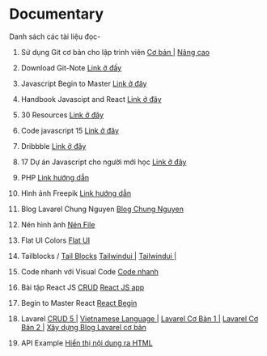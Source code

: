 # Documentary
Danh sách các tài liệu đọc-


01. Sử dụng Git cơ bản cho lập trình viên
<a target="_blank" href="https://anonystick.com/blog-developer/su-dung-git-co-ban-git-cho-moi-lap-trinh-vien-202005154951204?fbclid=IwAR3RZy6mWm3FbC58FoBPPB7xkoSOE47GmGteLg2AfUBLoHzcnbOPrwEUcC4">Cơ bản |</a> 
<a href="https://www.thanhlongdev.com/huong-dan-su-dung-git-va-cach-push-project-len-github/"> Nâng cao </a>

02. Download Git-Note
<a target="_blank" href="https://anonystick.com/blog-developer/download-git-notes-for-professionals-book-2020050281968110?fbclid=IwAR25ukaVUoBKMo2_tZxyIQpVUs6cw2_3g_MGSKWse0-OaZaz0NPIKpdIB3k">Link ở đấy</a>

03. Javascript Begin to Master
<a target="_blank" href="https://anonystick.com/blog-developer/handbook-bi-kip-hoc-javascript-tu-begin-den-master-2019042290753541?fbclid=IwAR1R5vs42nOrHd32wcMLkzC5-bLCOZ3rgXLy3SlFq8HVQLs5z0yeYeD4V2I">Link ở đây</a>

04. Handbook Javascipt and React
<a target="_blank" href="https://anonystick.com/document-javascript-6-handbooks-can-thiet-cho-cac-developer-javascript-GnAaOh4q.jsx?fbclid=IwAR2m1OgxsW4MbubRxIPujY_ZtXIp1_wH1SXSx0V6I7jGzFbv5-NiEeQwsSs">Link ở đây</a>

05. 30 Resources
<a target="_blank" href="https://anonystick.com/learn-javascript-30-resources-developer-javascript-nen-following-201905225082261.jsx?fbclid=IwAR2m1OgxsW4MbubRxIPujY_ZtXIp1_wH1SXSx0V6I7jGzFbv5-NiEeQwsSs">Link ở đây</a>

06. Code javascript 15
<a target="_blank" href="https://anonystick.com/blog-developer/15-code-javascript-thuong-duoc-su-dung-voi-developer-javascript-2019070375061459.jsx?fbclid=IwAR25ukaVUoBKMo2_tZxyIQpVUs6cw2_3g_MGSKWse0-OaZaz0NPIKpdIB3k">Link ở đây</a>

07. Dribbble
<a target="_blank" href="https://dribbble.com/shots/10859197-Papaya-Insurance-App?fbclid=IwAR36A96v_7W1Etat4oO-fhd4yqc-srRrRUjGxP-VEiVLNpnzI42y4JSObXw">Link ở đây</a>

08. 17 Dự án Javascript cho người mới học
<a target="_blank" href="https://dribbble.com/shots/10859197-Papaya-Insurance-App?fbclid=IwAR36A96v_7W1Etat4oO-fhd4yqc-srRrRUjGxP-VEiVLNpnzI42y4JSObXw">Link ở đây </a>

09. PHP
<a target="_blank" href="https://phpgurukul.com/user-registration-and-login-using-php-oops-concepts/">Link hướng dẫn</a>

10. Hình ảnh Freepik
<a target="_blank" href="https://www.freepik.com/">Link hướng dẫn </a>

11. Blog Lavarel Chung Nguyen
<a target="_blank" href="https://chungnguyen.xyz/category/laravel">Blog Chung Nguyen</a>

12. Nén hình ảnh
<a target="_blank" href="https://tinypng.com/">Nén File</a>

13. Flat UI Colors
<a target="_blank" href="https://flatuicolors.com/">Flat UI</a>

14. Tailblocks / 
<a target="_blank" href="https://mertjf.github.io/tailblocks/">Tail Blocks</a>
<a href="https://tailwindui.com/components">Tailwindui |</a>
<a href="https://tailwindcss.com/docs/utility-first">Tailwindui |</a>

15. Code nhanh với Visual Code
<a target="_blank" href="https://medium.com/better-programming/20-vs-code-shortcuts-for-fast-coding-cheatsheet-10b0e72fd5d">Code nhanh</a>

16. Bài tập React JS
<a target="_blank" href="https://www.taniarascia.com/crud-app-in-react-with-hooks/">CRUD</a>
<a href="https://kipalog.com/posts/ReactJS-voi-create-react-app-toan-tap">React JS app</a>


17. Begin to Master React
<a href="https://github.com/enaqx/awesome-react?fbclid=IwAR2d_cklFqe71fduxo79D3-7LbKglPG3VQ_M77wPZzDCMrLrJiYBRZmphYY">React Begin</a>


18. Lavarel
<a href="https://topdev.vn/blog/laravel-5-5-va-reactjs-xay-dung-crud-create-read-update-delete-tu-dau/">CRUD 5 |</a>
<a href="https://github.com/dinhquochan/laravel-vietnamese-language">Vietnamese Language |</a>
<a href="https://viblo.asia/p/huong-dan-co-ban-phat-trien-web-voi-khung-phat-trien-laravel-phan-1-Qpmled8mZrd">Lavarel Cơ Bản 1 |</a>
<a href="https://viblo.asia/p/huong-dan-co-ban-phat-trien-web-voi-khung-phat-trien-laravel-phan-2-bWrZn4dO5xw">Lavarel Cơ Bản 2 |</a>
<a href="https://laptrinh.io/series/xay-dung-mot-blog-don-gian-su-dung-laravel">Xây dựng Blog Lavarel cơ bản</a>


19. API Example
<a href="https://codecamp.vn/blog/hien-thi-noi-dung-tu-api-ra-trang-html/">Hiển thị nội dung ra HTML</a>



